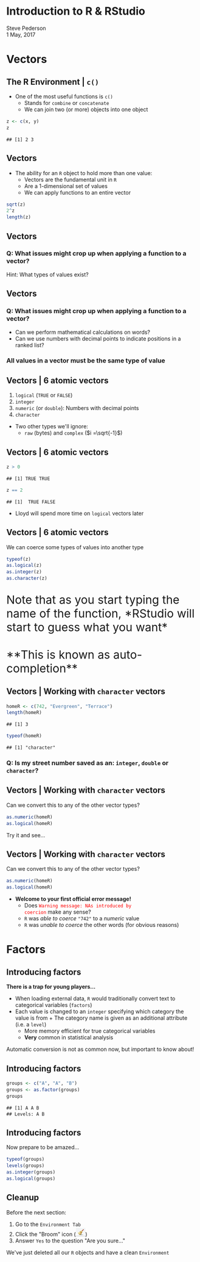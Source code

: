 # Introduction to R & RStudio
Steve Pederson  
1 May, 2017  






# Vectors

## The R Environment | `c()`

* One of the most useful functions is `c()`
    + Stands for `combine` or `concatenate`
    + We can join two (or more) objects into one object
    

```r
z <- c(x, y)
z
```

```
## [1] 2 3
```

## Vectors

* The ability for an `R` object to hold more than one value:
    + Vectors are the fundamental unit in `R`
    + Are a 1-dimensional set of values
    + We can apply functions to an entire vector


```r
sqrt(z)
2^z
length(z)
```

## Vectors

### Q: What issues might crop up when applying a function to a vector?

Hint: What types of values exist?

## Vectors

### Q: What issues might crop up when applying a function to a vector?

* Can we perform mathematical calculations on words?
* Can we use numbers with decimal points to indicate positions in a ranked list?
    
### All values in a vector must be the **same type** of value

## Vectors | 6 atomic vectors

1. `logical` (`TRUE` or `FALSE`)
2. `integer`
3. `numeric` (or `double`): Numbers with decimal points
4. `character`

* Two other types we'll ignore:
    + `raw` (bytes) and `complex` ($i =\sqrt{-1}$)

## Vectors | 6 atomic vectors



```r
z > 0
```

```
## [1] TRUE TRUE
```

```r
z == 2
```

```
## [1]  TRUE FALSE
```

* Lloyd will spend more time on `logical` vectors later

## Vectors | 6 atomic vectors

We can coerce some types of values into another type


```r
typeof(z)
as.logical(z)
as.integer(z)
as.character(z)
```

<p style="font-size:30px; line-height:1.2">Note that as you start typing the name of the function, *RStudio will start to guess what you want* <br><br>**This is known as auto-completion** </p>

## Vectors | Working with `character` vectors


```r
homeR <- c(742, "Evergreen", "Terrace")
length(homeR)
```

```
## [1] 3
```

```r
typeof(homeR)
```

```
## [1] "character"
```

### Q: Is my street number saved as an: `integer`, `double` or `character`?

## Vectors | Working with `character` vectors

Can we convert this to any of the other vector types?


```r
as.numeric(homeR)
as.logical(homeR)
```

Try it and see...

## Vectors | Working with `character` vectors

Can we convert this to any of the other vector types?


```r
as.numeric(homeR)
as.logical(homeR)
```


* **Welcome to your first official error message!**
    + Does <code style="color:red">Warning message: NAs introduced by coercion</code> make any sense?
    + `R` was *able to coerce* `"742"` to a *numeric* value
    + `R` was *unable to coerce* the other words (for obvious reasons)
    
# Factors    
    
## Introducing factors

**There is a trap for young players...**

* When loading external data, `R` would traditionally convert text to categorical variables (`factors`)
* Each value is changed to an `integer` specifying which category the value is from
		+ The category name is given as an additional attribute (i.e. a `level`)  
    + More memory efficient for true categorical variables
    + **Very** common in statistical analysis

Automatic conversion is not as common now, but important to know about!

## Introducing factors


```r
groups <- c("A", "A", "B")
groups <- as.factor(groups)
groups
```

```
## [1] A A B
## Levels: A B
```

## Introducing factors

Now prepare to be amazed...


```r
typeof(groups)
levels(groups)
as.integer(groups)
as.logical(groups)
```

## Cleanup

Before the next section:

1. Go to the `Environment Tab`
2. Click the "Broom" icon (![](images/broom.png))
3. Answer `Yes` to the question "Are you sure..."

We've just deleted all our `R` objects and have a clean `Environment`
